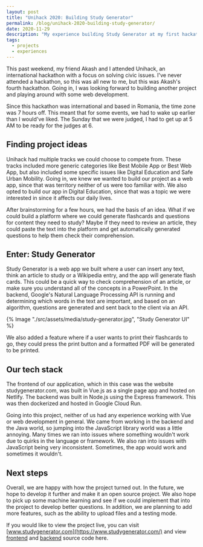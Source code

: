 ```yaml
---
layout: post
title: "Unihack 2020: Building Study Generator"
permalink: /blog/unihack-2020-building-study-generator/
date: 2020-11-29
description: "My experience building Study Generator at my first hackathon."
tags:
  - projects
  - experiences
---
```

This past weekend, my friend Akash and I attended Unihack, an international hackathon with a focus on solving civic issues. I've never attended a hackathon, so this was all new to me, but this was Akash's fourth hackathon. Going in, I was looking forward to building another project and playing around with some web development.

Since this hackathon was international and based in Romania, the time zone was 7 hours off. This meant that for some events, we had to wake up earlier than I would've liked. The Sunday that we were judged, I had to get up at 5 AM to be ready for the judges at 6.

## Finding project ideas

Unihack had multiple tracks we could choose to compete from. These tracks included more generic categories like Best Mobile App or Best Web App, but also included some specific issues like Digital Education and Safe Urban Mobility. Going in, we knew we wanted to build our project as a web app, since that was territory neither of us were too familiar with. We also opted to build our app in Digital Education, since that was a topic we were interested in since it affects our daily lives.

After brainstorming for a few hours, we had the basis of an idea. What if we could build a platform where we could generate flashcards and questions for content they need to study? Maybe if they need to review an article, they could paste the text into the platform and get automatically generated questions to help them check their comprehension.

## Enter: Study Generator

Study Generator is a web app we built where a user can insert any text, think an article to study or a Wikipedia entry, and the app will generate flash cards. This could be a quick way to check comprehension of an article, or make sure you understand all of the concepts in a PowerPoint. In the backend, Google's Natural Language Processing API is running and determining which words in the text are important, and based on an algorithm, questions are generated and sent back to the client via an API.

{% Image "./src/assets/media/study-generator.jpg", "Study Generator UI" %}

We also added a feature where if a user wants to print their flashcards to go, they could press the print button and a formatted PDF will be generated to be printed.

## Our tech stack

The frontend of our application, which in this case was the website studygenerator.com, was built in Vue.js as a single page app and hosted on Netlify. The backend was built in Node.js using the Express framework. This was then dockerized and hosted in Google Cloud Run. 

Going into this project, neither of us had any experience working with Vue or web development in general. We came from working in the backend and the Java world, so jumping into the JavaScript library world was a little annoying. Many times we ran into issues where something wouldn't work due to quirks in the language or framework. We also ran into issues with JavaScript being very inconsistent. Sometimes, the app would work and sometimes it wouldn't.

## Next steps

Overall, we are happy with how the project turned out. In the future, we hope to develop it further and make it an open source project. We also hope to pick up some machine learning and see if we could implement that into the project to develop better questions. In addition, we are planning to add more features, such as the ability to upload files and a testing mode.

If you would like to view the project live, you can visit [www.studygenerator.com](https://www.studygenerator.com/) and view [frontend](https://github.com/MLHUnihack2020/StudyGuideFrontend) and [backend](https://github.com/MLHUnihack2020/StudyGuideBackend) source code here.